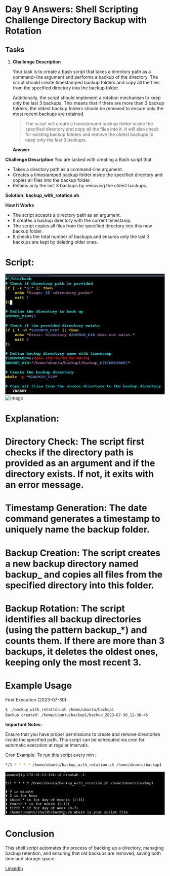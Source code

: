 # Day 9 Answers: Shell Scripting Challenge Directory Backup with Rotation

## Tasks

1. **Challenge Description**

      Your task is to create a bash script that takes a directory path as a command-line argument and performs a backup of the directory. The script should create timestamped backup folders and copy all the files from the specified directory into the backup folder.

      Additionally, the script should implement a rotation mechanism to keep only the last 3 backups. This means that if there are more than 3 backup folders, the oldest backup folders should be removed to ensure only the most recent backups are retained.

      > The script will create a timestamped backup folder inside the specified directory and copy all the files into it. It will also check for existing backup folders and remove the oldest backups to keep only the last 3 backups.

   **Answer**

**Challenge Description**
You are tasked with creating a Bash script that:
   - Takes a directory path as a command-line argument.
   - Creates a timestamped backup folder inside the specified directory and copies all files into the backup folder.
   - Retains only the last 3 backups by removing the oldest backups.

**Solution: backup_with_rotation.sh**

**How It Works**

   - The script accepts a directory path as an argument.
   - It creates a backup directory with the current timestamp.
   - The script copies all files from the specified directory into this new backup folder.
   - It checks the total number of backups and ensures only the last 3 backups are kept by deleting older ones.

# Script:
 ![image](https://github.com/Faizan2727/90DaysOfDevOps/blob/master/2024/day09/image/task.png)
![image](https://github.com/Faizan2727/90DaysOfDevOps/blob/master/2024/day09/image/task1.png)
# Explanation:

# **Directory Check:** The script first checks if the directory path is provided as an argument and if the directory exists. If not, it exits with an error message.

# **Timestamp Generation:** The date command generates a timestamp to uniquely name the backup folder.

# **Backup Creation:** The script creates a new backup directory named backup_<timestamp> and copies all files from the specified directory into this folder.

# **Backup Rotation:** The script identifies all backup directories (using the pattern backup_*) and counts them. If there are more than 3 backups, it deletes the oldest ones, keeping only the most recent 3.

# Example Usage

First Execution (2023-07-30):
```bash
$ ./backup_with_rotation.sh /home/ubuntu/backup1
Backup created: /home/ubuntu/backup1/backup_2023-07-30_12-30-45
```


**Important Notes:**

Ensure that you have proper permissions to create and remove directories inside the specified path.
This script can be scheduled via cron for automatic execution at regular intervals.

Cron Example:
To run this script every min :

```bash
*/1 * * * * /home/ubuntu/backup_with_rotation.sh /home/ubuntu/backup1
```
![image](https://github.com/Faizan2727/90DaysOfDevOps/blob/master/2024/day09/image/task_2.png)

# Conclusion

This shell script automates the process of backing up a directory, managing backup retention, and ensuring that old backups are removed, saving both time and storage space.

[LinkedIn](https://www.linkedin.com/in/faizan-shaikh-433245194/)
